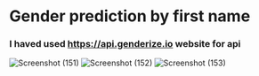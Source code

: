 # Gender prediction by first name


### I haved used https://api.genderize.io website for api


![Screenshot (151)](https://github.com/artinmohajeri/Gender-Guess-By-Name-js-fetch-api/assets/95845593/d388aeb9-23b7-4093-acf2-908c607b595d)
![Screenshot (152)](https://github.com/artinmohajeri/Gender-Guess-By-Name-js-fetch-api/assets/95845593/b9b39943-e87a-49a8-8eb4-35059851894c)
![Screenshot (153)](https://github.com/artinmohajeri/Gender-Guess-By-Name-js-fetch-api/assets/95845593/b0b39149-958f-4be8-bf6c-c3f84247e025)
